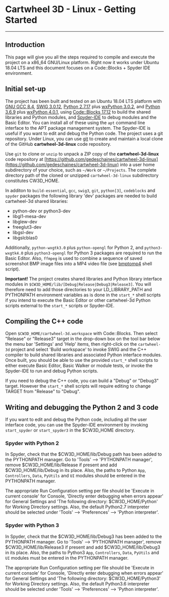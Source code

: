 # Cartwheel 3D - Linux - Getting Started #
---
## Introduction ##

This page will give you all the steps required to compile and execute the project on a x86_64 GNU/Linux platform. Right now it works under Ubuntu 18.04 LTS and this document focuses on a Code::Blocks + Spyder IDE environment.

## Initial set-up ##

The project has been built and tested on an Ubuntu 18.04 LTS platform with [GNU GCC 8.4](https://gcc.gnu.org/), [SWIG 3.0.12](https://www.swig.org/), [Python 2.7.17](https://www.python.org/downloads/release/python-2717/) plus [wxPython 3.0.2](https://wxpython.org/news/wxpython-3.0.2.0-release/index.html), and [Python 3.6.9](https://www.python.org/downloads/release/python-369/) plus [wxPython 4.0.1](https://wxpython.org/news/wxpython-4.0.1-release/index.html), using [Code::Blocks 17.12](https://www.codeblocks.org/) to build the shared libraries and Python modules, and [Spyder-IDE](https://www.spyder-ide.org/) to debug modules and the Basic Editor. You can install all of these using the `apt` command line interface to the APT package management system. The Spyder-IDE is useful if you want to edit and debug the Python code. The project uses a git repository. Under Linux, you can use [git](https://git-scm.com/) to create and maintain a local clone of the GitHub **cartwheel-3d-linux** code repository.

Use `git` to clone or `unzip` to unpack a ZIP copy of the **cartwheel-3d-linux** code repository at [https://github.com/gedeschaines/cartwheel-3d-linux](https://github.com/gedeschaines/cartwheel-3d-linux) into a user home subdirectory of your choice, such as `~/Work` or `~/Projects`. The complete directory path of the cloned or unzipped `cartwheel-3d-linux` subdirectory constitutes CW3D_HOME.

In additon to `build-essential`, `gcc`, `swig3`, `git`, `python[3]`, `codeblocks` and `spyder` packages the following library 'dev' packages are needed to build cartwheel-3d shared libraries:

* python-dev or python3-dev
* libgl1-mesa-dev
* libglew-dev
* freeglut3-dev
* libgsl-dev
* libgslcblas0

Additionally, `python-wxgtk3.0` plus `python-opengl` for Python 2, and `python3-wxgtk4.0` plus `python3-opengl` for Python 3 packages are required to run the Basic Editor. Also, `ffmpeg` is used to combine a sequence of saved screenshot BMP image files into a MP4 video file (see [bmptomp4](../tools/bmptomp4) shell script).

**Important!** The project creates shared libraries and Python library interface modules in `$CW3D_HOME/lib/[Debug|Release|Debug3|Release3]`. You will therefore need to add those directories to your LD_LIBRARY_PATH and PYTHONPATH environment variables as is done in the `start_*` shell scripts if you intend to execute the Basic Editor or other cartwheel-3d Python scripts external to the `start_*` scripts or Spyder-IDE.

## Compiling the C++ code ##

Open `$CW3D_HOME/cartwheel-3d.workspace` with Code::Blocks. Then select "Release" or "Release3" target in the drop-down box on the tool bar below the menu bar 'Settings' and 'Help' items, then right-click on the `cartwheel-3d` project and select 'Build workspace' to invoke SWIG and the C++ compiler to build shared libraries and associated Python interface modules. Once built, you should be able to use the provided `start_*` shell scripts to either execute Basic Editor, Basic Walker or module tests, or invoke the Spyder-IDE to run and debug Python scripts.

If you need to debug the C++ code, you can build a "Debug" or "Debug3" target. However the `start_*` shell scripts will require editing to change TARGET from "Release" to "Debug".

## Writing and debugging the Python 2 and 3 code ##

If you want to edit and debug the Python code, including all the user interface code, you can use the Spyder-IDE environment by invoking `start_spyder` or `start_spyder3` in the $CW3D_HOME directory.

### Spyder with Python 2 ###

In Spyder, check that the $CW3D_HOME/lib/Debug path has been added to the PYTHONPATH manager. Go to 'Tools' --> 'PYTHONPATH manager', remove $CW3D_HOME/lib/Release if present and add $CW3D_HOME/lib/Debug in its place. Also, the paths to Python `App`, `Controllers`, `Data`, `PyUtils` and `UI` modules should be entered in the PYTHONPATH manager.

The appropriate Run Configuration setting per file should be 'Execute in current console' for Console, 'Directly enter debugging when errors appear' for General Settings and 'The following directory: $CW3D_HOME/Python' for Working Directory settings. Also, the default Python2.7 interpreter should be selected under 'Tools' --> 'Preferences' --> 'Python interpreter'.

### Spyder with Python 3 ###

In Spyder, check that the $CW3D_HOME/lib/Debug3 has been added to the PYTHONPATH manager. Go to 'Tools' --> 'PYTHONPATH manager', remove $CW3D_HOME/lib/Release3 if present and add $CW3D_HOME/lib/Debug3 in its place. Also, the paths to Python3 `App`, `Controllers`, `Data`, `PyUtils` and `UI` modules must be entered in the PYTHONPATH manager.

The appropriate Run Configuration setting per file should be 'Execute in current console' for Console, 'Directly enter debugging when errors appear' for General Settings and 'The following directory: $CW3D_HOME/Python3' for Working Directory settings. Also, the default Python3.6 interpreter should be selected under 'Tools' --> 'Preferences' --> 'Python interpreter'.
